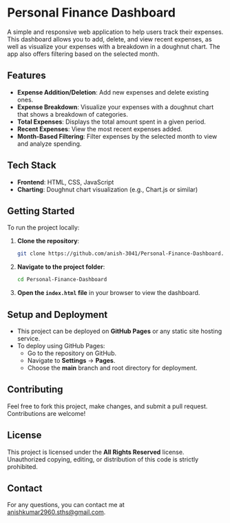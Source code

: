 # Personal Finance Dashboard

A simple and responsive web application to help users track their expenses. This dashboard allows you to add, delete, and view recent expenses, as well as visualize your expenses with a breakdown in a doughnut chart. The app also offers filtering based on the selected month.

## Features
- **Expense Addition/Deletion**: Add new expenses and delete existing ones.
- **Expense Breakdown**: Visualize your expenses with a doughnut chart that shows a breakdown of categories.
- **Total Expenses**: Displays the total amount spent in a given period.
- **Recent Expenses**: View the most recent expenses added.
- **Month-Based Filtering**: Filter expenses by the selected month to view and analyze spending.

## Tech Stack
- **Frontend**: HTML, CSS, JavaScript
- **Charting**: Doughnut chart visualization (e.g., Chart.js or similar)

## Getting Started
To run the project locally:

1. **Clone the repository**:
   ```bash
   git clone https://github.com/anish-3041/Personal-Finance-Dashboard.git
   ```
2. **Navigate to the project folder**:
   ```bash
   cd Personal-Finance-Dashboard
   ```
3. **Open the `index.html` file** in your browser to view the dashboard.

## Setup and Deployment
- This project can be deployed on **GitHub Pages** or any static site hosting service.
- To deploy using GitHub Pages:
  - Go to the repository on GitHub.
  - Navigate to **Settings** → **Pages**.
  - Choose the **main** branch and root directory for deployment.

## Contributing
Feel free to fork this project, make changes, and submit a pull request. Contributions are welcome!

## License
This project is licensed under the **All Rights Reserved** license. Unauthorized copying, editing, or distribution of this code is strictly prohibited.

## Contact
For any questions, you can contact me at [anishkumar2960.sths@gmail.com](mailto:anishkumar2960.sths@gmail.com).